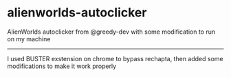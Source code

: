# alienworlds-autoclicker
AlienWorlds autoclicker from @greedy-dev with some modification to run on my machine

----
I used BUSTER exstension on chrome to bypass rechapta,
then added some modifications to make it work properly
